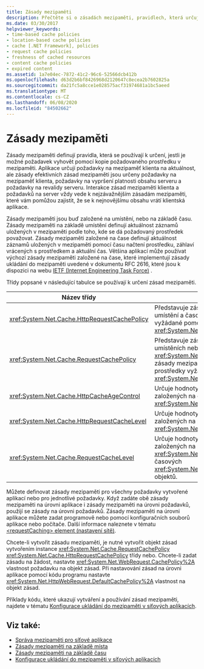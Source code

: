 ```yaml
---
title: Zásady mezipaměti
description: Přečtěte si o zásadách mezipaměti, pravidlech, která určují, jestli je možné požadavek splnit pomocí kopie požadovaného prostředku v mezipaměti.
ms.date: 03/30/2017
helpviewer_keywords:
- time-based cache policies
- location-based cache policies
- cache [.NET Framework], policies
- request cache policies
- freshness of cached resources
- content cache policies
- expired content
ms.assetid: 1a7e04ec-7872-41c2-96c6-52566dcb412b
ms.openlocfilehash: d63d2b6bf8426968d2120647c8ecea2b7602825a
ms.sourcegitcommit: da21fc5a8cce1e028575acf31974681a1bc5aeed
ms.translationtype: MT
ms.contentlocale: cs-CZ
ms.lasthandoff: 06/08/2020
ms.locfileid: "84502662"
---
```

# <a name="cache-policy"></a>Zásady mezipaměti
Zásady mezipaměti definují pravidla, která se používají k určení, jestli je možné požadavek vyhovět pomocí kopie požadovaného prostředku v mezipaměti. Aplikace určují požadavky na mezipaměť klienta na aktuálnost, ale zásady efektivních zásad mezipaměti jsou určeny požadavky na mezipaměť klienta, požadavky na vypršení platnosti obsahu serveru a požadavky na revalidy serveru. Interakce zásad mezipaměti klienta a požadavků na server vždy vede k nejzávažnějším zásadám mezipaměti, které vám pomůžou zajistit, že se k nejnovějšímu obsahu vrátí klientská aplikace.  
  
 Zásady mezipaměti jsou buď založené na umístění, nebo na základě času. Zásady mezipaměti na základě umístění definují aktuálnost záznamů uložených v mezipaměti podle toho, kde se dá požadovaný prostředek považovat. Zásady mezipaměti založené na čase definují aktuálnost záznamů uložených v mezipaměti pomocí času načtení prostředku, záhlaví vrácených s prostředkem a aktuální čas. Většina aplikací může používat výchozí zásady mezipaměti založené na čase, které implementují zásady ukládání do mezipaměti uvedené v dokumentu RFC 2616, které jsou k dispozici na webu [IETF (Internet Engineering Task Force)](https://www.ietf.org/) .  
  
 Třídy popsané v následující tabulce se používají k určení zásad mezipaměti.  
  
|Název třídy|Description|  
|----------------|-----------------|  
|<xref:System.Net.Cache.HttpRequestCachePolicy>|Představuje zásady mezipaměti založené na umístění a časovou mezipaměť pro prostředky vyžádané pomocí <xref:System.Net.HttpWebRequest> objektů.|  
|<xref:System.Net.Cache.RequestCachePolicy>|Představuje zásady mezipaměti založené na umístěních nebo <xref:System.Net.Cache.RequestCacheLevel.Default> zásady mezipaměti založené na čase pro prostředky vyžádané pomocí <xref:System.Net.WebRequest> objektů.|  
|<xref:System.Net.Cache.HttpCacheAgeControl>|Určuje hodnoty, které slouží k vytváření objektů založených na čase <xref:System.Net.Cache.HttpRequestCachePolicy> .|  
|<xref:System.Net.Cache.HttpRequestCacheLevel>|Určuje hodnoty používané k vytvoření objektů založených na poloze a času <xref:System.Net.Cache.HttpRequestCachePolicy> .|  
|<xref:System.Net.Cache.RequestCacheLevel>|Určuje hodnoty používané k vytvoření objektů založených na poloze nebo <xref:System.Net.Cache.RequestCacheLevel.Default> časových <xref:System.Net.Cache.RequestCachePolicy> objektů.|  
  
 Můžete definovat zásady mezipaměti pro všechny požadavky vytvořené aplikací nebo pro jednotlivé požadavky. Když zadáte obě zásady mezipaměti na úrovni aplikace i zásady mezipaměti na úrovni požadavků, použijí se zásady na úrovni požadavků. Zásady mezipaměti na úrovni aplikace můžete zadat programově nebo pomocí konfiguračních souborů aplikace nebo počítače. Další informace naleznete v tématu [ \<requestCaching> element (nastavení sítě)](../configure-apps/file-schema/network/requestcaching-element-network-settings.md).  
  
 Chcete-li vytvořit zásadu mezipaměti, je nutné vytvořit objekt zásad vytvořením instance <xref:System.Net.Cache.RequestCachePolicy> <xref:System.Net.Cache.HttpRequestCachePolicy> třídy nebo. Chcete-li zadat zásadu na žádost, nastavte <xref:System.Net.WebRequest.CachePolicy%2A> vlastnost požadavku na objekt zásad. Při nastavování zásad na úrovni aplikace pomocí kódu programu nastavte <xref:System.Net.HttpWebRequest.DefaultCachePolicy%2A> vlastnost na objekt zásad.  
  
 Příklady kódu, které ukazují vytváření a používání zásad mezipaměti, najdete v tématu [Konfigurace ukládání do mezipaměti v síťových aplikacích](configuring-caching-in-network-applications.md).  
  
## <a name="see-also"></a>Viz také:

- [Správa mezipaměti pro síťové aplikace](cache-management-for-network-applications.md)
- [Zásady mezipaměti na základě místa](location-based-cache-policies.md)
- [Zásady mezipaměti na základě času](time-based-cache-policies.md)
- [Konfigurace ukládání do mezipaměti v síťových aplikacích](configuring-caching-in-network-applications.md)

